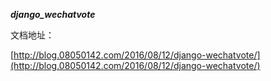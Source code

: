 ***django_wechatvote***

文档地址：

[http://blog.08050142.com/2016/08/12/django-wechatvote/](http://blog.08050142.com/2016/08/12/django-wechatvote/)